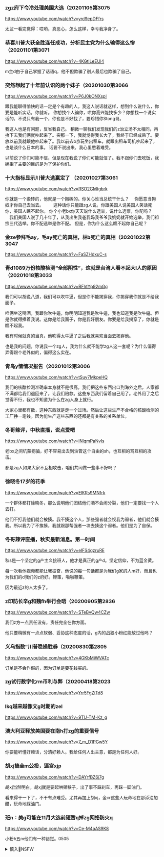 ### zgz府下令冷处理美国大选（20201105第3075
https://www.youtube.com/watch?v=yrd9epDFfrs

太监一看完觉得：哎哟，真恶心，怎么这样，幸亏我净身了。

### 恭喜川普大获全胜连任成功，分析民主党为什么输得这么惨（20201101第3071
https://www.youtube.com/watch?v=4KGtiLeEUI4

m主d由于自己掌握了话语q，他不但欺骗了别人最后也欺骗了自己。

### 突然想起了十年前认识的两个妹子（20201030第3066
https://www.youtube.com/watch?v=P6J0kONXspI

跟我能聊得愉快的话一定是个有趣的人。我这人说话就这样，想到什么说什么，你要是能听实话，你就听。
你想找个人骗你，哄你高兴能找多少？你想找一个说实话的，不说只有我一个，你也是不好找了，要珍惜你Stong哥。

我这人也是有问题，反省我自己。
稍微一聊我们发现我们的z治立场不太相同，再抬下去我们俩就吵起来了。突那一下，我就觉得我长大了，我终于已经成熟了。要放以前我就跟他吵起来了。我以前去b京玩坐出租车，就跟出租车司机吵起来了，也是谈什么日本的事。
话要不说出来，我心里憋着难受。

以前说了你们可能不信，但是现在我说了你们可能就信了。我不跟你们去吃饭，我婉拒了主要的目的是为了保护你们。

### 十大指标显示川普大选赢定了 （20201027第3061
https://www.youtube.com/watch?v=RSO2GMtgbrk

你就是一个搬砖的，他就是一个搬砖的。你关心谁当总统干什么？
　你愿意当狗奴才你自己去当去。
　　这种话你只能跟zg人说，你跟美国人说美国人笑话死你，美国人瞧不起你。
你个小老bx你天天说什么选举，说什么选票，你配吗？
　我们美国人说了几十年了，从我出生我爸我妈我爷爷我奶奶就开始选举，我们祖宗三代选举。你不配选举是你不配。
但是，你为什么这么瞧不起你自己呢？

### 金ze参拜毛ay，毛ay死亡的真相，林b死亡的真相（20201022第3047
https://www.youtube.com/watch?v=FaSZHdxuC-s

### 青d1089万份核酸检测“全部阴性”，这就是台湾人看不起大l人的原因（20201018第3033
https://www.youtube.com/watch?v=BFhtYp92mGg

我们可以胡说八道，我们可以吹牛逼，但是你不能揭穿我，你揭穿我你就是不给我面子。

咱俩坐这喝酒，我跟你吹牛逼，你明明知道我是吹牛逼，我也知道我是吹牛逼。但是你就得捧着我说。这你是给我面子，你是我好朋友。你要是给我揭穿了，你就是瞧不起我。

我有时候就真的当真，他吹得太牛逼了之后我就喜欢当面去揭穿他。

也是我的问题，你说我一个zg人，我为什么就不能学zg人这一套呢？为什么偏得弄得跟个老外似的，偏得这么实在。

### 青岛y情情况报告（20201012第3006
https://www.youtube.com/watch?v=tSuy7MkpeHQ

我们的核酸检测准确率本身就不是很高，我们把这些东西出口到海外之后，人家都不满都给我们退回来了，让我们赔款。这些东西我们留着自己用了。老外用了之后觉得不行，我也不知道为什么在zg人身上就行。

大家心里都有数，这种东西就是走一个过场。然后让这些生产不合格的核酸检测的工厂挣一笔钱。因为能生产这些东西的还都是有关系的关系单位。

### 冬哥辣评，中秋直播，说点爱吧
https://www.youtube.com/watch?v=iNlqmPaNvIs

老bx之间坑蒙拐骗，好不容易出去到油管这个自由的sh，也互相的骂互相的攻击。

都是zg人如果大家不互相攻击，咱们共同做一些事不好吗？

### 徐晓冬17岁的花季
https://www.youtube.com/watch?v=ElKRs9MNfrk

一个群体都打徐晓冬，那么说明他们团结他们酒不会闹分裂，他们一定要找一个人去打。

他们不打我他们就会被揍。我不揍这个人，那些强者就会视我为弱者，他们就会揍我。所以我为了不挨揍，我就跟那帮强者一块去揍这个弱者。他们是为了自保。

### 冬哥辣评直播，秋实最新消息。第一时间
https://www.youtube.com/watch?v=eIFS4gzruRE

秋s是一个坚定的g产主义接班人，他才是真正的g产d。坚定信仰，不为蓝金黄。

每一次看他视频都能让我振奋，他说的每一句话都是为我们g家的人m好，而且也为我们的d我们的z府好。鞭策，啪啪鞭策。

因为最近z的人太多了。

### z印防长辛g和魏fh举行会晤（20200905第2836
https://www.youtube.com/watch?v=STeBvQw4CZw

我们z方一点责任没有，责任完全在你方面。

他只要稍微有一点点软弱、妥协这种态度的话，g内的战狼小粉红能放过他吗？

### 义乌指数”川普稳操胜券（20200830第2805
https://www.youtube.com/watch?v=4GKbMiWVATc

订单是不会作假的，因为订单是要花钱买的。

### zg试行数字化rm币利与弊（20200418第2023
https://www.youtube.com/watch?v=Yrr5FgZiTd8

### lkq越来越像文g时期的zel
https://www.youtube.com/watch?v=9TU-TM-Kz_g

### 澳大利亚释放美国要在南h打zg的重要信号
https://www.youtube.com/watch?v=7_m_D1PGw5Y

你要能听懂好赖话，分清好赖人。我给任何人出主意，都是为任何人好。

### 胡xj搞全m公投，逼宫xjp
https://www.youtube.com/watch?v=DAYrfBZ6j7g

胡xj当然明白，胡xj就是要起哄架秧子，出了事不踩刹车，再踩一脚油门。

看来得干一下了，不干有点难受。尤其再加上胡xj，金cr这些人玩命地在那添油加醋，玩命地踩油门。

### 班n：美g可能在11月大选前短暂q掉zg网络防火q
https://www.youtube.com/watch?v=Ce-M4aAS9K8

小粉h五m他们有一种错觉。0505

<details><summary>慎入🔞NSFW</summary>

Not Safe For Work
![](https://upload.wikimedia.org/wikipedia/commons/thumb/d/d3/Biohazard_Symbol_Specification.png/210px-Biohazard_Symbol_Specification.png)

<details><summary><b>风险自理Use At Your Own Risk🈲</summary>

### 抗美援c，保家卫g的z相，c鲜战争到底谁输谁赢？（20201025第3052
https://www.youtube.com/watch?v=imIvMBUc7Ho

你要想象一下，may同志如果当时从北c鲜战场回去了。
我们成功地在c鲜战场上消灭了may同志。

may同志如果没有死在北c鲜的话，现在统治zg的是谁呢？就是m三胖啊。

我们zg人也是还跟文g一样，还穿着那种蓝色的制服，还是拿着那个小本在那喊：mzx万岁，m三zx万岁。

### 恒d暴雷，负债8355亿，许家y威胁xjp，不救恒大，整个zg经济就垮了（20200924第2936
https://www.youtube.com/watch?v=Vg6rXq8xLL8

</details>
</details>
